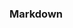 <div id="title">

### Markdown
</div>

<div id="body">

<include src="what/container-inParent-asPanel.md" boilerplate />
<include src="how/container-inParent-asPanel.md" boilerplate />

</div>